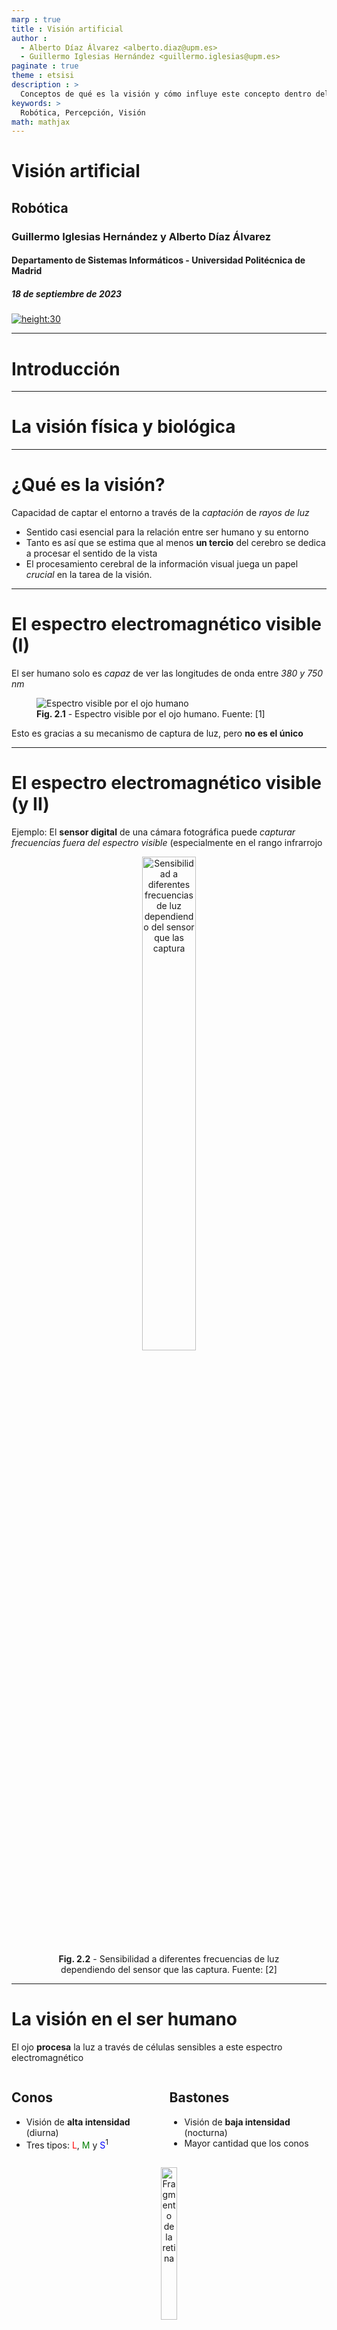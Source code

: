 ```yaml
---
marp : true
title : Visión artificial
author :
  - Alberto Díaz Álvarez <alberto.diaz@upm.es>
  - Guillermo Iglesias Hernández <guillermo.iglesias@upm.es>
paginate : true
theme : etsisi
description : >
  Conceptos de qué es la visión y cómo influye este concepto dentro del área de la percepción en la robótica
keywords: >
  Robótica, Percepción, Visión
math: mathjax
---
```


<!-- _class: titlepage -->

# Visión artificial

## Robótica

### Guillermo Iglesias Hernández y Alberto Díaz Álvarez

#### Departamento de Sistemas Informáticos - Universidad Politécnica de Madrid

##### 18 de septiembre de 2023

[![height:30](https://img.shields.io/badge/License-CC%20BY--NC--SA%204.0-informational.svg)](https://creativecommons.org/licenses/by-nc-sa/4.0/)

---

# Introducción

---

# La visión física y biológica<!-- _class: section -->

---

# ¿Qué es la visión?

Capacidad de captar el entorno a través de la _captación_ de _rayos de luz_

- Sentido casi esencial para la relación entre ser humano y su entorno
- Tanto es así que se estima que al menos **un tercio** del cerebro se dedica a procesar el sentido de la vista
- El procesamiento cerebral de la información visual juega un papel _crucial_ en la tarea de la visión.

---

# El espectro electromagnético visible (I)

El ser humano solo es _capaz_ de ver las longitudes de onda entre _380 y 750 nm_

<figure class="image">
  <img src="images/t2/espectro.png" alt="Espectro visible por el ojo humano">
  <figcaption><b>Fig. 2.1</b> - Espectro visible por el ojo humano. Fuente: [1]</figcaption>
</figure>

Esto es gracias a su mecanismo de captura de luz, pero **no es el único**

---

# El espectro electromagnético visible (y II)

Ejemplo: El **sensor digital** de una cámara fotográfica puede _capturar frecuencias fuera del espectro visible_ (especialmente en el rango infrarrojo

<figure class="image">
  <center>
  <img style="width: 45%" src="images/t2/sensor-spectrum.png" alt="Sensibilidad a diferentes frecuencias de luz dependiendo del sensor que las captura">
  <figcaption><b>Fig. 2.2</b> - Sensibilidad a diferentes frecuencias de luz dependiendo del sensor que las captura. Fuente: [2]</figcaption>
  </center>
</figure>

---

# La visión en el ser humano

El ojo **procesa** la luz a través de células sensibles a este espectro electromagnético

<div class="columns">
<div class="column">
  
## Conos

- Visión de **alta intensidad** (diurna)
- Tres tipos: <span style="color:red">L</span>, <span style="color:green">M</span> y <span style="color:blue">S</span><sup>1</sup>

</div>
<div class="column">

## Bastones

- Visión de **baja intensidad** (nocturna)
- Mayor cantidad que los conos

</div>
</div>

<figure class="image">
  <center>
  <img style="width: 25%" src="images/t2/retina.jpg" alt="Fragmento de la retina">
  <figcaption><b>Fig. 2.3</b> - Fragmento de la retina. Fuente: [3]</figcaption>
  </center>
</figure>

> <sup>1</sup> Su ausencia o mal funcionamiento llevan a problemas de percepción de colores como la protanopía (<span style="color:red">L</span>), deuteranopía (<span style="color:green">M</span>), tritanopía (<span style="color:blue">S</span>) o acromatopsia (<span style="color:red">L</span>, <span style="color:green">M</span> y <span style="color:blue">S</span>)

---

# Rango del color percibido

**No todos** los colores se captan con la misma **intensidad**.

<figure class="image">
  <center>
  <img src="images/t2/espectro-sensible.png" alt="Longitudes de onda capturadas por cada tipo de célula fotosensible del ojo">
  <figcaption><b>Fig. 2.4</b> - Longitudes de onda capturadas por cada tipo de célula fotosensible del ojo. Fuente: [6]</figcaption>
  </center>
</figure>

---

# La visión neuronal<!-- _class: section-->

---

# El cerebro en la visión

Tras captar la luz, **el cerebro da sentido a los estímulos** capturados por el ojo

- El _hardware_ se encarga de _captar la señal_ y el _software_ la _procesa adecuadamente_

<figure class="image">
  <center>
  <img style="width: 25%" src="images/t2/cat-cortex.png" alt="La información visual se procesa en un <i>pipeline</i> de menor a mayor complejidad">
  <figcaption><b>Fig. 2.5</b> - La información visual se procesa en un <i>pipeline</i> de menor a mayor complejidad. Fuente: [9]</figcaption>
  </center>
</figure>

La **corteza visual primaria** es la **primera capa que procesa** la información visual

- Trabaja con formas sencillas, dando información procesada a capas superiores
- Según avanza en el procesamiento, se reconocen formas más complejas

---

# Introducción a la visión por computador<!-- _class: section -->

---

# ¿Qué es la visión por computador?

Rama de la inteligencia artificial encargada del procesamiento de imagen digital

- No dejan de producirse grandes avances gracias a la mejora en la técnica
- Las redes neuronales tienen **mucho** (en realidad **todo**) que ver

<figure class="image">
  <center>
  <img src="images/t2/cv-evolution.png" alt="Evolución del campo de la visión por computador durante los últimos años">
  <figcaption><b>Fig. 2.6</b> - Evolución del campo de la visión por computador durante los últimos años. Fuente: [11]</figcaption>
  </center>
</figure>

---

# Algunas de sus aplicaciones

- **Classificación** de imágenes
- **Deteción** y **reconocimiento** de objetos
- **Segmentación** de objetos
- **Generación** de imágenes
- **Domain-to-domain translation**
- **Text-to-image translation**
- **Superresolution**

---

# Captura de imagen tradicional<!-- _class: section -->

---

# De la necesidad de capturar el mundo

El auge de la \alert{tecnología} de los últimos siglos ha posibilitado \alert{simular} el sentido de la vista haciendo uso de herramientas creadas por los humanos.

La idea de capturar imágenes de la realidad haciendo uso de la \alert{proyección de la luz} es un invento de Leonardo da Vinci. Todos estos precursores de la imagen digital permitían capturar porciones de la realidad, pero no su digitalización.

\begin{figure}
    \centering
    \includegraphics[width=0.7\textwidth]{figures/Tema 1/Camara_Oscura.jpeg}
\end{figure}

---

# La cámara \textit{pinhole}}
El modelo de cámara \alert{pinhole} permite la formación de imágenes a través del paso por una apertura \alert{minúscula} de la luz, proyectándose sobre un plano de imagen.

\begin{figure}
    \centering
    \includegraphics[width=0.8\textwidth]{figures/Tema 1/Pinhole_Camera.png}
\end{figure}

Como se observa, los objetos capturados son \alert{invertidos} respecto su posición real

---

# La cámara \textit{pinhole}}
La principal desventaja de este tipo de cámaras es que, al forzar a la luz al pasar por un \alert{agujero}, cuanto mayor sea este, mayor \alert{desenfoque} se producirá en la captura. Por el contrario, un agujero demasiado pequeño puede causar \alert{difracciones} en la luz\cite{hecht1997}.

\begin{columns}[T]
\begin{column}{.48\textwidth}
\begin{figure}
    \centering
    \includegraphics[width=0.7\textwidth]{figures/Tema 1/Pinhole_Photo1.jpeg}
    \caption{\cite{Pinhole_1}}
\end{figure}
\end{column}
\hfill

\begin{column}{.48\textwidth}
\begin{figure}
    \centering
    \includegraphics[width=0.9\textwidth]{figures/Tema 1/Pinhole_Photo2.jpg}
    \caption{\cite{Pinhole_2}}
\end{figure}
\begin{figure}
    \centering
    \includegraphics[width=0.9\textwidth]{figures/Tema 1/Pinhole_Photo3.jpg}
    \caption{\cite{Pinhole_3}}
\end{figure}
\end{column}
\end{columns}

---

# De la cámara pinhole al modelo de lente fina}
Para evitar le \alert{difuminación} de las imágenes de la cámara pinhole se inventó la óptica. Esta permite:
\begin{itemize}
    \item Aumentar el tamaño de la apertura de la cámara.
    \item Disminuir el desenfoque producido.
    \item \alert{Orientar} los ratos de luz.
\end{itemize}

\begin{figure}
    \centering
    \includegraphics[width=0.7\textwidth]{figures/Tema 1/Lente_Fina.png}
\end{figure}

---

# Calibración de cámara}
Dependiendo de cada \alert{cámara de fotos} se pueden producir \alert{deformaciones} en la captura de la escena.

La \alert{calibración} es una rama de la visión por computador importante, esta consiste en la \alert{rectificación} de estos \alert{errores} para que la escena aparezca representada como en la realidad.

\begin{figure}
    \centering
    \includegraphics[width=0.4\textwidth]{figures/Tema 1/Calibration.jpg}
    \caption{\cite{Calibration}}
\end{figure}

---

# La cámara digital}
Una cámara está compuesta por \alert{miles} de sensores, que son los que se encargan de \alert{captar la intensidad de luz} para cada uno de los puntos capturados. De esta manera se captura una imagen digital.

Esta intensidad ha de ser transformada para pasar de un valor analógico a uno \alert{digital} (voltaje), formando así la imágen. Dependiendo del tipo de tecnología las cámaras pueden ser:
\begin{itemize}
    \item Cámaras CCD.
    \item Cámaras CMOS.
\end{itemize}

---

# Diferencias entre CCD y CMOS}
\begin{columns}[T]
\begin{column}{.48\textwidth}
Una cámara \alert{CCD} realiza la conversión de photon (luz) y electrón (voltaje) a través de un chip externo a los sensores
\begin{figure}
    \centering
    \includegraphics[width=\textwidth]{figures/Tema 1/CCD.png}
\end{figure}
\end{column}
\hfill

\begin{column}{.48\textwidth}
Una cámara \alert{CMOS} realiza la conversión de photon (luz) y electrón (voltaje) en cada uno de los sensores de la cámara.
\begin{figure}
    \centering
    \includegraphics[width=\textwidth]{figures/Tema 1/CMOS.png}
\end{figure}
\end{column}
\end{columns}

---

# ¿Cómo capturar color?}
Hasta este punto se ha explicado cómo capturar los niveles de luz de una escena, sin embargo las imágenes capturadas de esta manera no son capaces de \alert{diferenciar colores}.

Existen dos soluciones distintas para capturar color:
\begin{columns}[T]
\begin{column}{.48\textwidth}
\begin{itemize}
    \item Triple CCD.
    \item Matriz de Filtros Bayer.
\end{itemize}
\end{column}
\hfill

\begin{column}{.48\textwidth}
\end{column}
\end{columns}

---

# ¿Cómo capturar color?}
Hasta este punto se ha explicado cómo capturar los niveles de luz de una escena, sin embargo las imágenes capturadas de esta manera no son capaces de \alert{diferenciar colores}.

Existen dos soluciones distintas para capturar color:

\begin{itemize}
    \item \alert{Triple CCD.}
    \item Matriz de Filtros Bayer.
\end{itemize}

\begin{figure}
    \centering
    \includegraphics[width=0.5\textwidth]{figures/Tema 1/TripleCCD.png}
\end{figure}
A través de un \alert{prisma} se \alert{divide} la luz capturada en 3 haces de luz, cada uno capturado por un sensor digital distinto

---

# ¿Cómo capturar color?}
Hasta este punto se ha explicado cómo capturar los niveles de luz de una escena, sin embargo las imágenes capturadas de esta manera no son capaces de \alert{diferenciar colores}.

Existen dos soluciones distintas para capturar color:

\begin{itemize}
    \item Triple CCD.
    \item \alert{Matriz de Filtros Bayer.}
\end{itemize}

\begin{figure}
    \centering
    \includegraphics[width=0.5\textwidth]{figures/Tema 1/Matriz_Bayer.png}
\end{figure}
Se sitúa un filtro delante de cada sensor de luz, de tal manera que cada sensor captura \alert{únicamente} la intensidad de la luz para cierto rango de \alert{frecuencias}

---

# ¿Cómo capturar color?}
Los sensores \alert{digitales} son capaces de capturar parte del \alert{espectro infrarrojo}. Sin embargo, esto se \alert{limita} a la captura del rango de luz visible por el ser humano.

\begin{figure}
    \centering
    \includegraphics[width=0.8\textwidth]{figures/Tema 1/CCD_Spectrum.png}
    \caption{\cite{Bayer_Spectrum}}
\end{figure}

---

# ¿Cómo capturar color?}
El rango \alert{infrarrojo} se bloquea a través del uso de \alert{filtros} que impiden que los rayos de luz \alert{atraviesen} la lente.

\begin{figure}
    \centering
    \includegraphics[width=0.8\textwidth]{figures/Tema 1/IR_Filter.jpg}
    \caption{\cite{IR_Filter}}
\end{figure}

---

# Imagen digital<!-- _class: section -->

---

# ¿Qué es una imagen digital?}
Tras conocer cómo se captura una escena de la realidad y esta es digitalizada, ahora es vital conocer en profundidad las características de las imágenes digitales.

Una imagen digital está formada por \alert{píxeles}, los cuales corresponden con la intensidad de color para cierto punto de la imagen.

\begin{figure}
    \centering
    \includegraphics[width=0.8\textwidth]{figures/Tema 1/ImagenDigital.png}
\end{figure}

---

# Elementos de una imagen digital}
Una imagen digital se compone de píxeles, sin embargo existen distintas características que definen a dicha imagen:
\begin{itemize}
    \item Tamaño de la imagen.
    \item Número de canales.
    \item Codificación de los canales.
    \item Profundidad de color.
\end{itemize}

---

# Tamaño de la imagen}
El tamaño de la imagen o \alert{resolución} corresponde con el \alert{número de píxeles} que forman dicha imagen.

Dependiendo de la imagen en concreto, las \alert{dimensiones o relación de aspecto} de una imagen puede variar.

\begin{figure}
    \centering
    \includegraphics[width=0.6\textwidth]{figures/Tema 1/TamanoImagen.png}
\end{figure}

---

# Número de canales}
Un canal es un conjunto de píxeles de la resolución de la imagen, de tal manera que definen la \alert{intensidad} de la luz para cierto \alert{rango} de frecuencias de la imagen.

Los distintos canales de una imagen son \alert{combinados} para formar la imagen final, haciendo uso de la \alert{información} captada a distintos rangos de intensidad.

Dependiendo del tipo de codificación, el número de canales puede variar.
\begin{figure}
    \centering
    \includegraphics[width=\textwidth]{figures/Tema 1/CanalesImagen.png}
\end{figure}

---

# Codificación de los canales}
La codificación de los canales de una imagen define cómo estos deben \alert{combinarse} para formar la imagen final. Esta información permite \alert{conocer} qué información está almacenada en cada píxel

---

# Profundidad de color}
La información de cada píxel \alert{debe estar normalizada} dentro de un rango de valores. Este rango es el que indica la \alert{precisión} a la cual fue capturada la intensidad de luz en ese punto.

La profundidad de color indica cuánta intensidad de luz representa el valor de cada píxel

---

# La imagen en la informática}
A la hora de programar, una imagen se representa con una \alert{matriz numérica} de valores, en la que cada posición corresponde a un \alert{píxel}.

A través de librerías como \alert{numpy} se podrán realizar transformaciones en la composición de las imágenes.
\begin{figure}
    \centering
    \includegraphics[width=0.4\textwidth]{figures/GoogleColab.png}
\end{figure}

\begin{itemize}
    \centering
    \item {\Large \href{https://colab.research.google.com/drive/1k2vqQOiMMxOSOsZqHdhZ1Z-eblhtvvVV?usp=drive_link}{01-Imagen\_Digital.ipynb}}
\end{itemize}

---

# ¡GRACIAS!<!--_class: endpage-->
